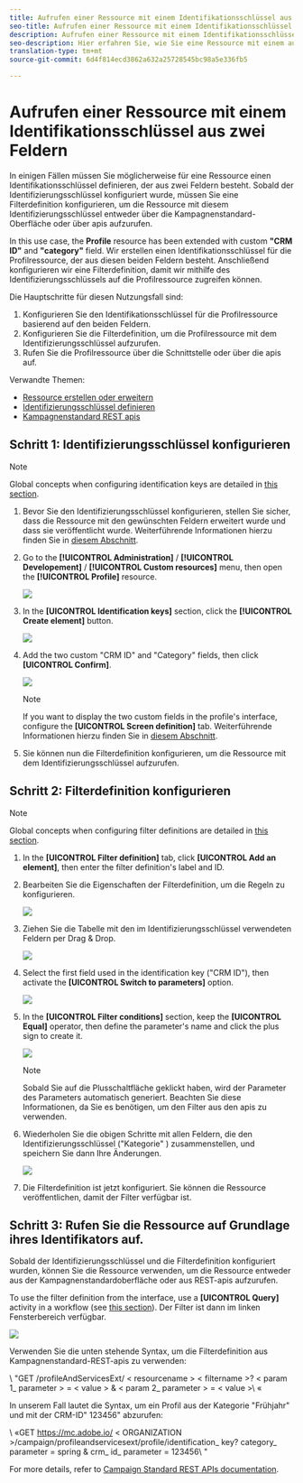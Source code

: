 ```yaml
---
title: Aufrufen einer Ressource mit einem Identifikationsschlüssel aus zwei Feldern
seo-title: Aufrufen einer Ressource mit einem Identifikationsschlüssel aus zwei Feldern
description: Aufrufen einer Ressource mit einem Identifikationsschlüssel aus zwei Feldern
seo-description: Hier erfahren Sie, wie Sie eine Ressource mit einem aus zwei Feldern bestehenden Identifizierungsschlüssel aufrufen.
translation-type: tm+mt
source-git-commit: 6d4f814ecd3862a632a25728545bc98a5e336fb5

---
```



# Aufrufen einer Ressource mit einem Identifikationsschlüssel aus zwei Feldern

In einigen Fällen müssen Sie möglicherweise für eine Ressource einen Identifikationsschlüssel definieren, der aus zwei Feldern besteht. Sobald der Identifizierungsschlüssel konfiguriert wurde, müssen Sie eine Filterdefinition konfigurieren, um die Ressource mit diesem Identifizierungsschlüssel entweder über die Kampagnenstandard-Oberfläche oder über apis aufzurufen.

In this use case, the **Profile** resource has been extended with custom **"CRM ID"** and **"category"** field. Wir erstellen einen Identifikationsschlüssel für die Profilressource, der aus diesen beiden Feldern besteht. Anschließend konfigurieren wir eine Filterdefinition, damit wir mithilfe des Identifizierungsschlüssels auf die Profilressource zugreifen können.

Die Hauptschritte für diesen Nutzungsfall sind:

1. Konfigurieren Sie den Identifikationsschlüssel für die Profilressource basierend auf den beiden Feldern.
1. Konfigurieren Sie die Filterdefinition, um die Profilressource mit dem Identifizierungsschlüssel aufzurufen.
1. Rufen Sie die Profilressource über die Schnittstelle oder über die apis auf.

Verwandte Themen:

* [Ressource erstellen oder erweitern](../../developing/using/creating-or-extending-the-resource.md)
* [Identifizierungsschlüssel definieren](../../developing/using/configuring-the-resource-s-data-structure.md#defining-identification-keys)
* [Kampagnenstandard REST apis](https://docs.campaign.adobe.com/doc/standard/en/api/ACS_API.html)

## Schritt 1: Identifizierungsschlüssel konfigurieren

>[!NOTE]
> Global concepts when configuring identification keys are detailed in [this section](../../developing/using/configuring-the-resource-s-data-structure.md#defining-identification-keys).

1. Bevor Sie den Identifizierungsschlüssel konfigurieren, stellen Sie sicher, dass die Ressource mit den gewünschten Feldern erweitert wurde und dass sie veröffentlicht wurde. Weiterführende Informationen hierzu finden Sie in [diesem Abschnitt](../../developing/using/creating-or-extending-the-resource.md).

1. Go to the **[!UICONTROL Administration]** / **[!UICONTROL Developement]** / **[!UICONTROL Custom resources]** menu, then open the **[!UICONTROL Profile]** resource.

   ![](assets/uc_idkey1.png)

1. In the **[UICONTROL Identification keys]** section, click the **[!UICONTROL Create element]** button.

   ![](assets/uc_idkey2.png)

1. Add the two custom "CRM ID" and "Category" fields, then click **[UICONTROL Confirm]**.

   ![](assets/uc_idkey3.png)

   >[!NOTE]
   > If you want to display the two custom fields in the profile's interface, configure the **[UICONTROL Screen definition]** tab. Weiterführende Informationen hierzu finden Sie in [diesem Abschnitt](../../developing/using/configuring-the-screen-definition.md).

1. Sie können nun die Filterdefinition konfigurieren, um die Ressource mit dem Identifizierungsschlüssel aufzurufen.

## Schritt 2: Filterdefinition konfigurieren

>[!NOTE]
> Global concepts when configuring filter definitions are detailed in [this section](../../developing/using/configuring-filter-definition.md).

1. In the **[UICONTROL Filter definition]** tab, click **[UICONTROL Add an element]**, then enter the filter definition's label and ID.

1. Bearbeiten Sie die Eigenschaften der Filterdefinition, um die Regeln zu konfigurieren.

   ![](assets/uc_idkey4.png)

1. Ziehen Sie die Tabelle mit den im Identifizierungsschlüssel verwendeten Feldern per Drag &amp; Drop.

   ![](assets/uc_idkey5.png)

1. Select the first field used in the identification key ("CRM ID"), then activate the **[UICONTROL Switch to parameters]** option.

   ![](assets/uc_idkey6.png)

1. In the **[UICONTROL Filter conditions]** section, keep the **[UICONTROL Equal]** operator, then define the parameter's name and click the plus sign to create it.

   ![](assets/uc_idkey7.png)

   >[!NOTE]
   > Sobald Sie auf die Plusschaltfläche geklickt haben, wird der Parameter des Parameters automatisch generiert. Beachten Sie diese Informationen, da Sie es benötigen, um den Filter aus den apis zu verwenden.

1. Wiederholen Sie die obigen Schritte mit allen Feldern, die den Identifizierungsschlüssel ("Kategorie" ) zusammenstellen, und speichern Sie dann Ihre Änderungen.

   ![](assets/uc_idkey8.png)

1. Die Filterdefinition ist jetzt konfiguriert. Sie können die Ressource veröffentlichen, damit der Filter verfügbar ist.

## Schritt 3: Rufen Sie die Ressource auf Grundlage ihres Identifikators auf.

Sobald der Identifizierungsschlüssel und die Filterdefinition konfiguriert wurden, können Sie die Ressource verwenden, um die Ressource entweder aus der Kampagnenstandardoberfläche oder aus REST-apis aufzurufen.

To use the filter definition from the interface, use a **[UICONTROL Query]** activity in a workflow (see [this section](../../automating/using/query.md)). Der Filter ist dann im linken Fensterbereich verfügbar.

![](assets/uc_idkey9.png)

Verwenden Sie die unten stehende Syntax, um die Filterdefinition aus Kampagnenstandard-REST-apis zu verwenden:

\ "GET /profileAndServicesExt/ &lt; resourcename &gt; &lt; filtername &gt;? &lt; param 1_ parameter &gt; = &lt; value &gt; &amp; &lt; param 2_ parameter &gt; = &lt; value &gt;\ «

In unserem Fall lautet die Syntax, um ein Profil aus der Kategorie "Frühjahr" und mit der CRM-ID" 123456" abzurufen:

\ «GET https://mc.adobe.io/ &lt; ORGANIZATION &gt;/campaign/profileandservicesext/profile/identification_ key? category_ parameter = spring &amp; crm_ id_ parameter = 123456\ "

For more details, refer to [Campaign Standard REST APIs documentation](https://docs.campaign.adobe.com/doc/standard/en/api/ACS_API.html#filtering).